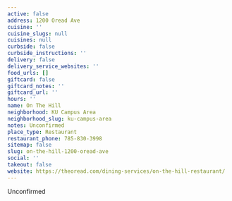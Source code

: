 ```yaml
---
active: false
address: 1200 Oread Ave
cuisine: ''
cuisine_slugs: null
cuisines: null
curbside: false
curbside_instructions: ''
delivery: false
delivery_service_websites: ''
food_urls: []
giftcard: false
giftcard_notes: ''
giftcard_url: ''
hours: ''
name: On The Hill
neighborhood: KU Campus Area
neighborhood_slug: ku-campus-area
notes: Unconfirmed
place_type: Restaurant
restaurant_phone: 785-830-3998
sitemap: false
slug: on-the-hill-1200-oread-ave
social: ''
takeout: false
website: https://theoread.com/dining-services/on-the-hill-restaurant/
---
```


Unconfirmed